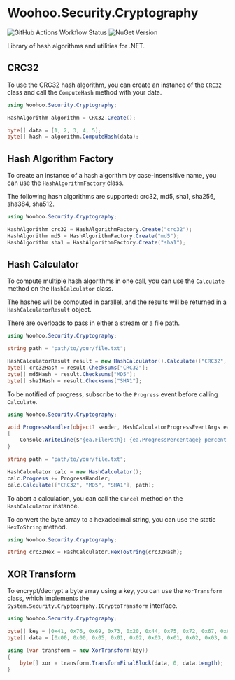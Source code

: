 # Woohoo.Security.Cryptography

![GitHub Actions Workflow Status](https://img.shields.io/github/actions/workflow/status/huguesv/SecurityCryptography/build-and-test.yml)
![NuGet Version](https://img.shields.io/nuget/v/Woohoo.Security.Cryptography)

Library of hash algorithms and utilities for .NET.

## CRC32

To use the CRC32 hash algorithm, you can create an instance of the `CRC32` class and call the `ComputeHash` method with your data.

```csharp
using Woohoo.Security.Cryptography;

HashAlgorithm algorithm = CRC32.Create();

byte[] data = [1, 2, 3, 4, 5];
byte[] hash = algorithm.ComputeHash(data);
```

## Hash Algorithm Factory

To create an instance of a hash algorithm by case-insensitive name, you can use the `HashAlgorithmFactory` class.

The following hash algorithms are supported: crc32, md5, sha1, sha256, sha384, sha512.

```csharp
using Woohoo.Security.Cryptography;

HashAlgorithm crc32 = HashAlgorithmFactory.Create("crc32");
HashAlgorithm md5 = HashAlgorithmFactory.Create("md5");
HashAlgorithm sha1 = HashAlgorithmFactory.Create("sha1");
```

## Hash Calculator

To compute multiple hash algorithms in one call, you can use the `Calculate` method on the `HashCalculator` class.

The hashes will be computed in parallel, and the results will be returned in a `HashCalculatorResult` object.

There are overloads to pass in either a stream or a file path.

```csharp
using Woohoo.Security.Cryptography;

string path = "path/to/your/file.txt";

HashCalculatorResult result = new HashCalculator().Calculate(["CRC32", "MD5", "SHA1"], path);
byte[] crc32Hash = result.Checksums["CRC32"];
byte[] md5Hash = result.Checksums["MD5"];
byte[] sha1Hash = result.Checksums["SHA1"];
```

To be notified of progress, subscribe to the `Progress` event before calling `Calculate`.

```csharp
using Woohoo.Security.Cryptography;

void ProgressHandler(object? sender, HashCalculatorProgressEventArgs ea)
{
    Console.WriteLine($"{ea.FilePath}: {ea.ProgressPercentage} percent done. {ea.ProgressBytes} of {ea.Length} bytes.");
}

string path = "path/to/your/file.txt";

HashCalculator calc = new HashCalculator();
calc.Progress += ProgressHandler;
calc.Calculate(["CRC32", "MD5", "SHA1"], path);
```

To abort a calculation, you can call the `Cancel` method on the `HashCalculator` instance.

To convert the byte array to a hexadecimal string, you can use the static `HexToString` method.

```csharp
using Woohoo.Security.Cryptography;

string crc32Hex = HashCalculator.HexToString(crc32Hash);
```

## XOR Transform

To encrypt/decrypt a byte array using a key, you can use the `XorTransform`
class, which implements the `System.Security.Cryptography.ICryptoTransform` interface.

```csharp
using Woohoo.Security.Cryptography;

byte[] key = [0x41, 0x76, 0x69, 0x73, 0x20, 0x44, 0x75, 0x72, 0x67, 0x61, 0x6e];
byte[] data = [0x00, 0x00, 0x05, 0x01, 0x02, 0x03, 0x01, 0x02, 0x03, 0x05, 0x00, 0x00];

using (var transform = new XorTransform(key))
{
    byte[] xor = transform.TransformFinalBlock(data, 0, data.Length);
}
```
